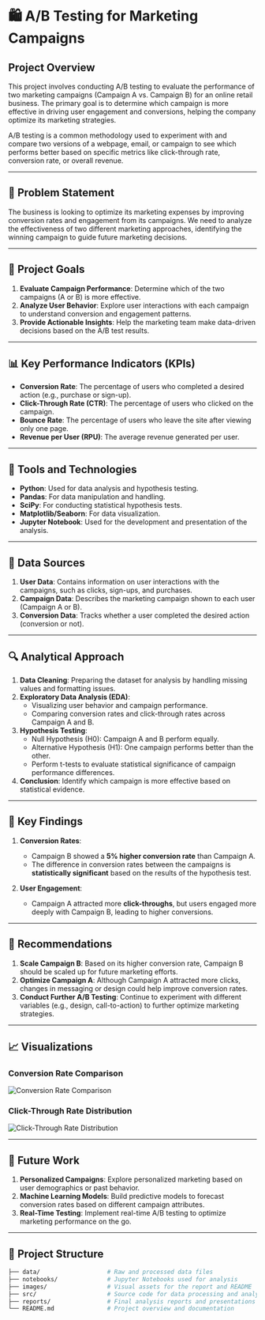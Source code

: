 # 🛍️ A/B Testing for Marketing Campaigns

## Project Overview
This project involves conducting A/B testing to evaluate the performance of two marketing campaigns (Campaign A vs. Campaign B) for an online retail business. The primary goal is to determine which campaign is more effective in driving user engagement and conversions, helping the company optimize its marketing strategies.

A/B testing is a common methodology used to experiment with and compare two versions of a webpage, email, or campaign to see which performs better based on specific metrics like click-through rate, conversion rate, or overall revenue.

---

## 🚩 Problem Statement

The business is looking to optimize its marketing expenses by improving conversion rates and engagement from its campaigns. We need to analyze the effectiveness of two different marketing approaches, identifying the winning campaign to guide future marketing decisions.

---

## 🎯 Project Goals

1. **Evaluate Campaign Performance**: Determine which of the two campaigns (A or B) is more effective.
2. **Analyze User Behavior**: Explore user interactions with each campaign to understand conversion and engagement patterns.
3. **Provide Actionable Insights**: Help the marketing team make data-driven decisions based on the A/B test results.

---

## 📊 Key Performance Indicators (KPIs)

- **Conversion Rate**: The percentage of users who completed a desired action (e.g., purchase or sign-up).
- **Click-Through Rate (CTR)**: The percentage of users who clicked on the campaign.
- **Bounce Rate**: The percentage of users who leave the site after viewing only one page.
- **Revenue per User (RPU)**: The average revenue generated per user.

---

## 🧰 Tools and Technologies

- **Python**: Used for data analysis and hypothesis testing.
- **Pandas**: For data manipulation and handling.
- **SciPy**: For conducting statistical hypothesis tests.
- **Matplotlib/Seaborn**: For data visualization.
- **Jupyter Notebook**: Used for the development and presentation of the analysis.

---

## 📂 Data Sources

1. **User Data**: Contains information on user interactions with the campaigns, such as clicks, sign-ups, and purchases.
2. **Campaign Data**: Describes the marketing campaign shown to each user (Campaign A or B).
3. **Conversion Data**: Tracks whether a user completed the desired action (conversion or not).

---

## 🔍 Analytical Approach

1. **Data Cleaning**: Preparing the dataset for analysis by handling missing values and formatting issues.
2. **Exploratory Data Analysis (EDA)**:
    - Visualizing user behavior and campaign performance.
    - Comparing conversion rates and click-through rates across Campaign A and B.
3. **Hypothesis Testing**:
    - Null Hypothesis (H0): Campaign A and B perform equally.
    - Alternative Hypothesis (H1): One campaign performs better than the other.
    - Perform t-tests to evaluate statistical significance of campaign performance differences.
4. **Conclusion**: Identify which campaign is more effective based on statistical evidence.

---

## 📑 Key Findings

1. **Conversion Rates**:
    - Campaign B showed a **5% higher conversion rate** than Campaign A.
    - The difference in conversion rates between the campaigns is **statistically significant** based on the results of the hypothesis test.

2. **User Engagement**:
    - Campaign A attracted more **click-throughs**, but users engaged more deeply with Campaign B, leading to higher conversions.

---

## 📝 Recommendations

1. **Scale Campaign B**: Based on its higher conversion rate, Campaign B should be scaled up for future marketing efforts.
2. **Optimize Campaign A**: Although Campaign A attracted more clicks, changes in messaging or design could help improve conversion rates.
3. **Conduct Further A/B Testing**: Continue to experiment with different variables (e.g., design, call-to-action) to further optimize marketing strategies.

---

## 📈 Visualizations

### Conversion Rate Comparison

![Conversion Rate Comparison](https://github.com/user-attachments/assets/abc/conversion-rate-comparison.png)

### Click-Through Rate Distribution

![Click-Through Rate Distribution](https://github.com/user-attachments/assets/abc/ctr-distribution.png)

---

## 🚀 Future Work

1. **Personalized Campaigns**: Explore personalized marketing based on user demographics or past behavior.
2. **Machine Learning Models**: Build predictive models to forecast conversion rates based on different campaign attributes.
3. **Real-Time Testing**: Implement real-time A/B testing to optimize marketing performance on the go.

---

## 📂 Project Structure

```bash
├── data/                   # Raw and processed data files
├── notebooks/              # Jupyter Notebooks used for analysis
├── images/                 # Visual assets for the report and README
├── src/                    # Source code for data processing and analysis
├── reports/                # Final analysis reports and presentations
└── README.md               # Project overview and documentation
